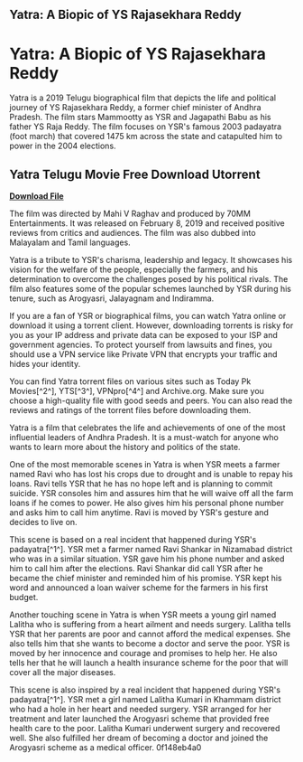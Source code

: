 ## Yatra: A Biopic of YS Rajasekhara Reddy

  
# Yatra: A Biopic of YS Rajasekhara Reddy
 
Yatra is a 2019 Telugu biographical film that depicts the life and political journey of YS Rajasekhara Reddy, a former chief minister of Andhra Pradesh. The film stars Mammootty as YSR and Jagapathi Babu as his father YS Raja Reddy. The film focuses on YSR's famous 2003 padayatra (foot march) that covered 1475 km across the state and catapulted him to power in the 2004 elections.
 
## Yatra Telugu Movie Free Download Utorrent


[**Download File**](https://www.google.com/url?q=https%3A%2F%2Ftiurll.com%2F2tKKvA&sa=D&sntz=1&usg=AOvVaw24brcJMYIvxHT9yHs1eW8B)

 
The film was directed by Mahi V Raghav and produced by 70MM Entertainments. It was released on February 8, 2019 and received positive reviews from critics and audiences. The film was also dubbed into Malayalam and Tamil languages.
 
Yatra is a tribute to YSR's charisma, leadership and legacy. It showcases his vision for the welfare of the people, especially the farmers, and his determination to overcome the challenges posed by his political rivals. The film also features some of the popular schemes launched by YSR during his tenure, such as Arogyasri, Jalayagnam and Indiramma.
 
If you are a fan of YSR or biographical films, you can watch Yatra online or download it using a torrent client. However, downloading torrents is risky for you as your IP address and private data can be exposed to your ISP and government agencies. To protect yourself from lawsuits and fines, you should use a VPN service like Private VPN that encrypts your traffic and hides your identity.
 
You can find Yatra torrent files on various sites such as Today Pk Movies[^2^], YTS[^3^], VPNpro[^4^] and Archive.org. Make sure you choose a high-quality file with good seeds and peers. You can also read the reviews and ratings of the torrent files before downloading them.
 
Yatra is a film that celebrates the life and achievements of one of the most influential leaders of Andhra Pradesh. It is a must-watch for anyone who wants to learn more about the history and politics of the state.

One of the most memorable scenes in Yatra is when YSR meets a farmer named Ravi who has lost his crops due to drought and is unable to repay his loans. Ravi tells YSR that he has no hope left and is planning to commit suicide. YSR consoles him and assures him that he will waive off all the farm loans if he comes to power. He also gives him his personal phone number and asks him to call him anytime. Ravi is moved by YSR's gesture and decides to live on.
 
This scene is based on a real incident that happened during YSR's padayatra[^1^]. YSR met a farmer named Ravi Shankar in Nizamabad district who was in a similar situation. YSR gave him his phone number and asked him to call him after the elections. Ravi Shankar did call YSR after he became the chief minister and reminded him of his promise. YSR kept his word and announced a loan waiver scheme for the farmers in his first budget.
 
Another touching scene in Yatra is when YSR meets a young girl named Lalitha who is suffering from a heart ailment and needs surgery. Lalitha tells YSR that her parents are poor and cannot afford the medical expenses. She also tells him that she wants to become a doctor and serve the poor. YSR is moved by her innocence and courage and promises to help her. He also tells her that he will launch a health insurance scheme for the poor that will cover all the major diseases.
 
This scene is also inspired by a real incident that happened during YSR's padayatra[^1^]. YSR met a girl named Lalitha Kumari in Khammam district who had a hole in her heart and needed surgery. YSR arranged for her treatment and later launched the Arogyasri scheme that provided free health care to the poor. Lalitha Kumari underwent surgery and recovered well. She also fulfilled her dream of becoming a doctor and joined the Arogyasri scheme as a medical officer.
 0f148eb4a0
